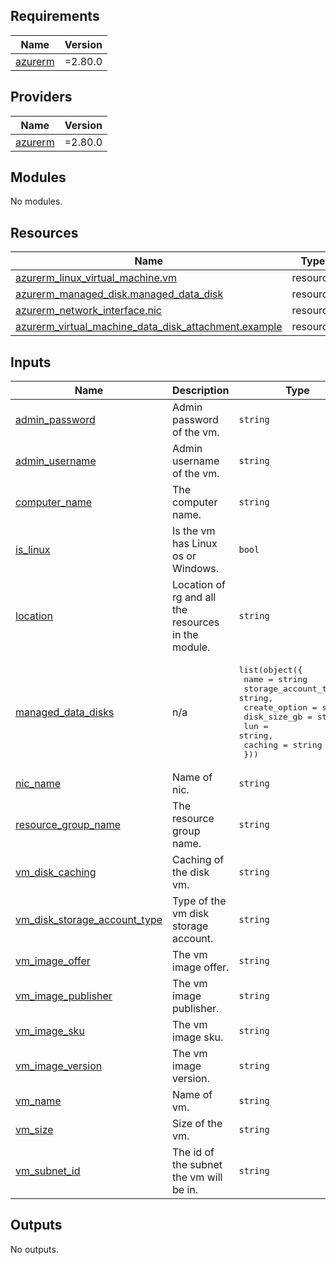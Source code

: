 <!-- BEGIN_TF_DOCS -->
## Requirements

| Name | Version |
|------|---------|
| <a name="requirement_azurerm"></a> [azurerm](#requirement\_azurerm) | =2.80.0 |

## Providers

| Name | Version |
|------|---------|
| <a name="provider_azurerm"></a> [azurerm](#provider\_azurerm) | =2.80.0 |

## Modules

No modules.

## Resources

| Name | Type |
|------|------|
| [azurerm_linux_virtual_machine.vm](https://registry.terraform.io/providers/hashicorp/azurerm/2.80.0/docs/resources/linux_virtual_machine) | resource |
| [azurerm_managed_disk.managed_data_disk](https://registry.terraform.io/providers/hashicorp/azurerm/2.80.0/docs/resources/managed_disk) | resource |
| [azurerm_network_interface.nic](https://registry.terraform.io/providers/hashicorp/azurerm/2.80.0/docs/resources/network_interface) | resource |
| [azurerm_virtual_machine_data_disk_attachment.example](https://registry.terraform.io/providers/hashicorp/azurerm/2.80.0/docs/resources/virtual_machine_data_disk_attachment) | resource |

## Inputs

| Name | Description | Type | Default | Required |
|------|-------------|------|---------|:--------:|
| <a name="input_admin_password"></a> [admin\_password](#input\_admin\_password) | Admin password of the vm. | `string` | n/a | yes |
| <a name="input_admin_username"></a> [admin\_username](#input\_admin\_username) | Admin username of the vm. | `string` | n/a | yes |
| <a name="input_computer_name"></a> [computer\_name](#input\_computer\_name) | The computer name. | `string` | n/a | yes |
| <a name="input_is_linux"></a> [is\_linux](#input\_is\_linux) | Is the vm has Linux os or Windows. | `bool` | `true` | no |
| <a name="input_location"></a> [location](#input\_location) | Location of rg and all the resources in the module. | `string` | n/a | yes |
| <a name="input_managed_data_disks"></a> [managed\_data\_disks](#input\_managed\_data\_disks) | n/a | <pre>list(object({<br>    name                 = string<br>    storage_account_type = string,<br>    create_option        = string,<br>    disk_size_gb         = string,<br>    lun                  = string,<br>    caching              = string<br>  }))</pre> | n/a | yes |
| <a name="input_nic_name"></a> [nic\_name](#input\_nic\_name) | Name of nic. | `string` | n/a | yes |
| <a name="input_resource_group_name"></a> [resource\_group\_name](#input\_resource\_group\_name) | The resource group name. | `string` | n/a | yes |
| <a name="input_vm_disk_caching"></a> [vm\_disk\_caching](#input\_vm\_disk\_caching) | Caching of the disk vm. | `string` | n/a | yes |
| <a name="input_vm_disk_storage_account_type"></a> [vm\_disk\_storage\_account\_type](#input\_vm\_disk\_storage\_account\_type) | Type of the vm disk storage account. | `string` | n/a | yes |
| <a name="input_vm_image_offer"></a> [vm\_image\_offer](#input\_vm\_image\_offer) | The vm image offer. | `string` | n/a | yes |
| <a name="input_vm_image_publisher"></a> [vm\_image\_publisher](#input\_vm\_image\_publisher) | The vm image publisher. | `string` | n/a | yes |
| <a name="input_vm_image_sku"></a> [vm\_image\_sku](#input\_vm\_image\_sku) | The vm image sku. | `string` | n/a | yes |
| <a name="input_vm_image_version"></a> [vm\_image\_version](#input\_vm\_image\_version) | The vm image version. | `string` | n/a | yes |
| <a name="input_vm_name"></a> [vm\_name](#input\_vm\_name) | Name of vm. | `string` | n/a | yes |
| <a name="input_vm_size"></a> [vm\_size](#input\_vm\_size) | Size of the vm. | `string` | n/a | yes |
| <a name="input_vm_subnet_id"></a> [vm\_subnet\_id](#input\_vm\_subnet\_id) | The id of the subnet the vm will be in. | `string` | n/a | yes |

## Outputs

No outputs.
<!-- END_TF_DOCS -->